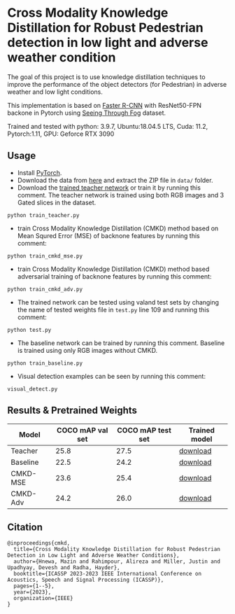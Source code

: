 # Cross Modality Knowledge Distillation for Robust Pedestrian detection in low light and adverse weather condition

The goal of this project is to use knowledge distillation techniques to improve the performance of the object detectors (for Pedestrian) in adverse weather and low light conditions.

This implementation is based on [Faster R-CNN](https://proceedings.neurips.cc/paper/2015/file/14bfa6bb14875e45bba028a21ed38046-Paper.pdf) with ResNet50-FPN backone in Pytorch using [Seeing Through Fog](https://www.cs.princeton.edu/~fheide/AdverseWeatherFusion/) dataset. 

Trained and tested with python: 3.9.7, Ubuntu:18.04.5 LTS, Cuda: 11.2, Pytorch:1.11, GPU: Geforce RTX 3090

## Usage
- Install [PyTorch](https://pytorch.org/).
- Download the data from [here](https://drive.google.com/file/d/1uz2vP5Bl_pmXPNCXk7ftttjvwtncCfGn/view?usp=sharing) and extract the ZIP file in `data/` folder.
- Download the [trained teacher network](https://drive.google.com/file/d/1FShIWdq_U213vWoCUk5EMh_nMfysmx4c/view?usp=sharing) or train it by running this comment. The teacher network is trained using both RGB images and 3 Gated slices in the dataset.
```
python train_teacher.py
``` 
- train Cross Modality Knowledge Distillation (CMKD) method based on Mean Squred Error (MSE) of backnone features by running this comment:
```
python train_cmkd_mse.py
```
- train Cross Modality Knowledge Distillation (CMKD) method based adversarial training of backnone features by running this comment:
```
python train_cmkd_adv.py
```
- The trained network can be tested using valand test sets by changing the name of tested weights file in `test.py` line 109 and running this comment:
```
python test.py
```
- The baseline network can be trained by running this comment. Baseline is trained using only RGB images without CMKD. 
```
python train_baseline.py
```
- Visual detection examples can be seen by running this comment:
```
visual_detect.py
```

## Results & Pretrained Weights
|Model|COCO mAP val set| COCO mAP test set| Trained model|
|---|---|---|---|
Teacher|25.8|27.5|[download](https://drive.google.com/file/d/1FShIWdq_U213vWoCUk5EMh_nMfysmx4c/view?usp=sharing)
|Baseline|22.5|24.2|[download](https://drive.google.com/file/d/1zT8UMh0ihzDLPP6Fy_E2G_7cAnUcluqr/view?usp=sharing)
|CMKD-MSE|23.6|25.4|[download](https://drive.google.com/file/d/16iMhJynAi39kJac0m0NUxXlxnOphwu4G/view?usp=sharing)
|CMKD-Adv|24.2|26.0|[download](https://drive.google.com/file/d/1m37Yb4bUKzZfilG4Xaeu0AjcR0hAzy8s/view?usp=sharing)

## Citation
```
@inproceedings{cmkd,
  title={Cross Modality Knowledge Distillation for Robust Pedestrian Detection in Low Light and Adverse Weather Conditions},
  author={Hnewa, Mazin and Rahimpour, Alireza and Miller, Justin and Upadhyay, Devesh and Radha, Hayder},
  booktitle={ICASSP 2023-2023 IEEE International Conference on Acoustics, Speech and Signal Processing (ICASSP)},
  pages={1--5},
  year={2023},
  organization={IEEE}
}
```
